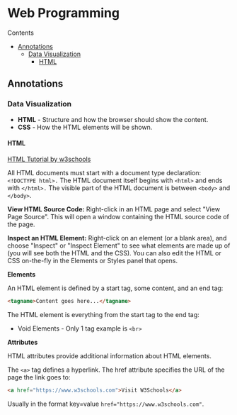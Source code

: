 # Web Programming
Contents
* [Annotations](#Annotations)
	* [Data Visualization](#Data-Visualization)	
		* [HTML](#HTML)
## Annotations
### Data Visualization

* **HTML** - Structure and how the browser should show the content.
* **CSS** - How the HTML elements will be shown.

#### HTML

[HTML Tutorial by w3schools](https://www.w3schools.com/html)

All HTML documents must start with a document type declaration: `<!DOCTYPE html>.`
The HTML document itself begins with `<html>` and ends with `</html>.`
The visible part of the HTML document is between `<body>` and `</body>`.

**View HTML Source Code:**
Right-click in an HTML page and select "View Page Source". This will open a window containing the HTML source code of the page.

**Inspect an HTML Element:**
Right-click on an element (or a blank area), and choose "Inspect" or "Inspect Element" to see what elements are made up of (you will see both the HTML and the CSS). You can also edit the HTML or CSS on-the-fly in the Elements or Styles panel that opens.

**Elements**

An HTML element is defined by a start tag, some content, and an end tag:

```html
<tagname>Content goes here...</tagname>
```

The HTML element is everything from the start tag to the end tag:

* Void Elements - Only 1 tag example is `<br>`

**Attributes**

HTML attributes provide additional information about HTML elements.

The `<a>` tag defines a hyperlink. The href attribute specifies the URL of the page the link goes to:
```html
<a href="https://www.w3schools.com">Visit W3Schools</a>
```

Usually in the format key=value `href="https://www.w3schools.com"`.